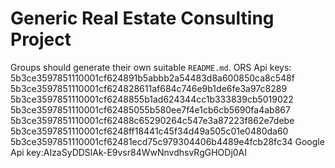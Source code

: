# Generic Real Estate Consulting Project
Groups should generate their own suitable `README.md`.
ORS Api keys:   5b3ce3597851110001cf624891b5abbb2a54483d8a600850ca8c548f
                5b3ce3597851110001cf624828611af684c746e9b1de6fe3a97c8289
                5b3ce3597851110001cf6248855b1ad624344cc1b333839cb5019022
                5b3ce3597851110001cf62485055b580ee7f4e1cb6cb5690fa4ab867
                5b3ce3597851110001cf62488c65290264c547e3a87223f862e7debe
                5b3ce3597851110001cf6248ff18441c45f34d49a505c01e0480da60
                5b3ce3597851110001cf62481ecd75c979304406b4489e4fcb28fc34
 Google Api key:AIzaSyDDSlAk-E9vsr84WwNnvdhsvRgGHODj0AI               